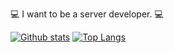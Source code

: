 :computer: I want to be a server developer. :computer:


[![Github stats](https://github-readme-stats.vercel.app/api?username=syxxn&theme=merko)](https://github.com/syxxn) 
[![Top Langs](https://github-readme-stats.vercel.app/api/top-langs/?username=syxxn&theme=merko)](https://github.com/anuraghazra/github-readme-stats)
  
